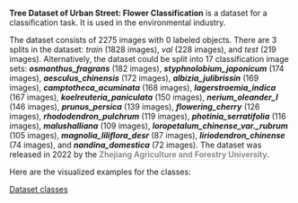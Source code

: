 **Tree Dataset of Urban Street: Flower Classification** is a dataset for a classification task. It is used in the environmental industry. 

The dataset consists of 2275 images with 0 labeled objects. There are 3 splits in the dataset: *train* (1828 images), *val* (228 images), and *test* (219 images). Alternatively, the dataset could be split into 17 classification image sets: ***osmanthus_fragrans*** (182 images), ***styphnolobium_japonicum*** (174 images), ***aesculus_chinensis*** (172 images), ***albizia_julibrissin*** (169 images), ***camptotheca_acuminata*** (168 images), ***lagerstroemia_indica*** (167 images), ***koelreuteria_paniculata*** (150 images), ***nerium_oleander_l*** (146 images), ***prunus_persica*** (139 images), ***flowering_cherry*** (126 images), ***rhododendron_pulchrum*** (119 images), ***photinia_serratifolia*** (116 images), ***malushalliana*** (109 images), ***loropetalum_chinense_var._rubrum*** (105 images), ***magnolia_liliflora_desr*** (87 images), ***liriodendron_chinense*** (74 images), and ***nandina_domestica*** (72 images). The dataset was released in 2022 by the <span style="font-weight: 600; color: grey; border-bottom: 1px dashed #d3d3d3;">Zhejiang Agriculture and Forestry University</span>.

Here are the visualized examples for the classes:

[Dataset classes](https://github.com/dataset-ninja/urban-street-flower/raw/main/visualizations/classes_preview.webm)
